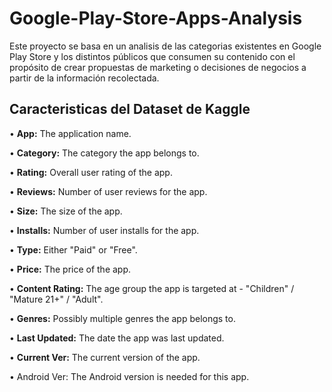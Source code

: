# Google-Play-Store-Apps-Analysis
Este proyecto se basa en un analisis de las categorias existentes en Google Play Store y los distintos públicos que consumen su contenido con el propósito de crear propuestas de marketing o decisiones de negocios a partir de la información recolectada.

## Caracteristicas del Dataset de Kaggle

• **App:** The application name.

• **Category:** The category the app belongs to.

• **Rating:** Overall user rating of the app.

• **Reviews:** Number of user reviews for the app.

• **Size:** The size of the app.

• **Installs:** Number of user installs for the app.

• **Type:** Either "Paid" or "Free".

• **Price:** The price of the app.

• **Content Rating:** The age group the app is targeted at - "Children" / "Mature 21+" / "Adult".

• **Genres:** Possibly multiple genres the app belongs to.

• **Last Updated:** The date the app was last updated.

• **Current Ver:** The current version of the app.

• Android Ver: The Android version is needed for this app.
